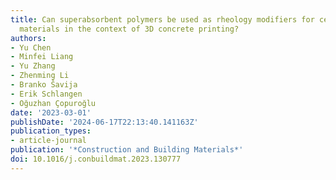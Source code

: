 ```yaml
---
title: Can superabsorbent polymers be used as rheology modifiers for cementitious
  materials in the context of 3D concrete printing?
authors:
- Yu Chen
- Minfei Liang
- Yu Zhang
- Zhenming Li
- Branko Šavija
- Erik Schlangen
- Oğuzhan Çopuroğlu
date: '2023-03-01'
publishDate: '2024-06-17T22:13:40.141163Z'
publication_types:
- article-journal
publication: '*Construction and Building Materials*'
doi: 10.1016/j.conbuildmat.2023.130777
---
```

